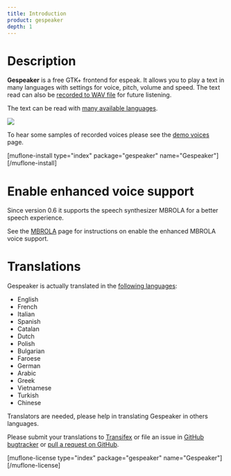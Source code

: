 ```yaml
---
title: Introduction
product: gespeaker
depth: 1
---
```


# Description

**Gespeaker** is a free GTK+ frontend for espeak. It allows you to play a text in many languages with settings for voice, pitch, volume and speed. The text read can also be [recorded to WAV file](../demo) for future listening.

The text can be read with [many available languages](../languages).

![](/resources/gespeaker/archive/latest/english/main.png?classes=center)

To hear some samples of recorded voices please see the [demo voices](../demo) page.

[muflone-install type="index" package="gespeaker" name="Gespeaker"][/muflone-install]

# Enable enhanced voice support

Since version 0.6 it supports the speech synthesizer MBROLA for a better speech experience.

See the [MBROLA](../mbrola) page for instructions on enable the enhanced MBROLA voice support.

# Translations

Gespeaker is actually translated in the [following languages](../languages):

* English
* French
* Italian
* Spanish
* Catalan
* Dutch
* Polish
* Bulgarian
* Faroese
* German
* Arabic
* Greek
* Vietnamese
* Turkish
* Chinese

Translators are needed, please help in translating Gespeaker in others languages.

Please submit your translations to [Transifex](https://www.transifex.com/projects/p/gespeaker/) or file an issue in [GitHub bugtracker](https://github.com/muflone/gespeaker/issues) or [pull a request on GitHub](https://github.com/muflone/gespeaker/pulls).

[muflone-license type="index" package="gespeaker" name="Gespeaker"][/muflone-license]
